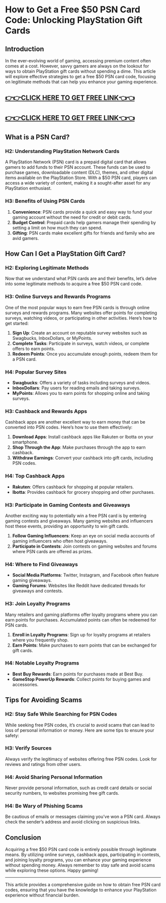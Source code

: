 # How to Get a Free $50 PSN Card Code: Unlocking PlayStation Gift Cards

## Introduction

In the ever-evolving world of gaming, accessing premium content often comes at a cost. However, savvy gamers are always on the lookout for ways to obtain PlayStation gift cards without spending a dime. This article will explore effective strategies to get a free $50 PSN card code, focusing on legitimate methods that can help you enhance your gaming experience. 

[👉👉CLICK HERE TO GET FREE LINK👈👈](https://todaylink.site/CoinsLink/)
--
[👉👉CLICK HERE TO GET FREE LINK👈👈](https://todaylink.site/CoinsLink/)
--
## What is a PSN Card?

### H2: Understanding PlayStation Network Cards

A PlayStation Network (PSN) card is a prepaid digital card that allows gamers to add funds to their PSN account. These funds can be used to purchase games, downloadable content (DLC), themes, and other digital items available on the PlayStation Store. With a $50 PSN card, players can access a wide variety of content, making it a sought-after asset for any PlayStation enthusiast.

### H3: Benefits of Using PSN Cards

1. **Convenience**: PSN cards provide a quick and easy way to fund your gaming account without the need for credit or debit cards.
2. **Budget Control**: Prepaid cards help gamers manage their spending by setting a limit on how much they can spend.
3. **Gifting**: PSN cards make excellent gifts for friends and family who are avid gamers.

## How Can I Get a PlayStation Gift Card?

### H2: Exploring Legitimate Methods

Now that we understand what PSN cards are and their benefits, let’s delve into some legitimate methods to acquire a free $50 PSN card code.

### H3: Online Surveys and Rewards Programs

One of the most popular ways to earn free PSN cards is through online surveys and rewards programs. Many websites offer points for completing surveys, watching videos, or participating in other activities. Here’s how to get started:

1. **Sign Up**: Create an account on reputable survey websites such as Swagbucks, InboxDollars, or MyPoints.
2. **Complete Tasks**: Participate in surveys, watch videos, or complete offers to earn points.
3. **Redeem Points**: Once you accumulate enough points, redeem them for a PSN card.

### H4: Popular Survey Sites

- **Swagbucks**: Offers a variety of tasks including surveys and videos.
- **InboxDollars**: Pay users for reading emails and taking surveys.
- **MyPoints**: Allows you to earn points for shopping online and taking surveys.

### H3: Cashback and Rewards Apps

Cashback apps are another excellent way to earn money that can be converted into PSN codes. Here’s how to use them effectively:

1. **Download Apps**: Install cashback apps like Rakuten or Ibotta on your smartphone.
2. **Shop Through the App**: Make purchases through the app to earn cashback.
3. **Withdraw Earnings**: Convert your cashback into gift cards, including PSN codes.

### H4: Top Cashback Apps

- **Rakuten**: Offers cashback for shopping at popular retailers.
- **Ibotta**: Provides cashback for grocery shopping and other purchases.

### H3: Participate in Gaming Contests and Giveaways

Another exciting way to potentially win a free PSN card is by entering gaming contests and giveaways. Many gaming websites and influencers host these events, providing an opportunity to win gift cards.

1. **Follow Gaming Influencers**: Keep an eye on social media accounts of gaming influencers who often host giveaways.
2. **Participate in Contests**: Join contests on gaming websites and forums where PSN cards are offered as prizes.

### H4: Where to Find Giveaways

- **Social Media Platforms**: Twitter, Instagram, and Facebook often feature gaming giveaways.
- **Gaming Forums**: Websites like Reddit have dedicated threads for giveaways and contests.

### H3: Join Loyalty Programs

Many retailers and gaming platforms offer loyalty programs where you can earn points for purchases. Accumulated points can often be redeemed for PSN cards.

1. **Enroll in Loyalty Programs**: Sign up for loyalty programs at retailers where you frequently shop.
2. **Earn Points**: Make purchases to earn points that can be exchanged for gift cards.

### H4: Notable Loyalty Programs

- **Best Buy Rewards**: Earn points for purchases made at Best Buy.
- **GameStop PowerUp Rewards**: Collect points for buying games and accessories.

## Tips for Avoiding Scams

### H2: Stay Safe While Searching for PSN Codes

While seeking free PSN codes, it’s crucial to avoid scams that can lead to loss of personal information or money. Here are some tips to ensure your safety:

### H3: Verify Sources

Always verify the legitimacy of websites offering free PSN codes. Look for reviews and ratings from other users.

### H4: Avoid Sharing Personal Information

Never provide personal information, such as credit card details or social security numbers, to websites promising free gift cards.

### H4: Be Wary of Phishing Scams

Be cautious of emails or messages claiming you’ve won a PSN card. Always check the sender’s address and avoid clicking on suspicious links.

## Conclusion

Acquiring a free $50 PSN card code is entirely possible through legitimate means. By utilizing online surveys, cashback apps, participating in contests, and joining loyalty programs, you can enhance your gaming experience without spending money. Always remember to stay safe and avoid scams while exploring these options. Happy gaming!

---

This article provides a comprehensive guide on how to obtain free PSN card codes, ensuring that you have the knowledge to enhance your PlayStation experience without financial burden.
